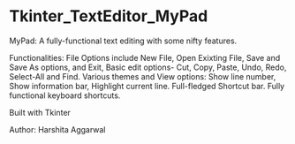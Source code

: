 # Tkinter_TextEditor_MyPad

MyPad: A fully-functional text editing with some nifty features.

Functionalities: File Options include New File, Open Exixting File, Save and Save As options, and Exit,
Basic edit options- Cut, Copy, Paste, Undo, Redo, Select-All and Find. 
Various themes and View options: Show line number, Show information bar, Highlight current line.
Full-fledged Shortcut bar.
Fully functional keyboard shortcuts.

Built with Tkinter

Author: Harshita Aggarwal
